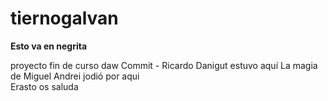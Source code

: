 # tiernogalvan


**Esto va en negrita**

proyecto fin de curso daw
Commit - Ricardo
Danigut estuvo aquí
La magia de Miguel
Andrei jodió por aqui<br>
Erasto os saluda<br>
